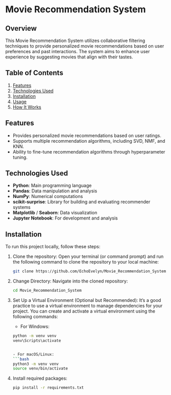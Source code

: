 # Movie Recommendation System

## Overview
This Movie Recommendation System utilizes collaborative filtering techniques to provide personalized movie recommendations based on user preferences and past interactions. The system aims to enhance user experience by suggesting movies that align with their tastes.

## Table of Contents
1. [Features](#features)
2. [Technologies Used](#technologies-used)
3. [Installation](#installation)
4. [Usage](#usage)
5. [How It Works](#how-it-works)

## Features
- Provides personalized movie recommendations based on user ratings.
- Supports multiple recommendation algorithms, including SVD, NMF, and KNN.
- Ability to fine-tune recommendation algorithms through hyperparameter tuning.

## Technologies Used
- **Python**: Main programming language
- **Pandas**: Data manipulation and analysis
- **NumPy**: Numerical computations
- **scikit-surprise**: Library for building and evaluating recommender systems
- **Matplotlib** / **Seaborn**: Data visualization
- **Jupyter Notebook**: For development and analysis

## Installation
To run this project locally, follow these steps:

1. Clone the repository: Open your terminal (or command prompt) and run the following command to clone the repository to your local machine:
   ```bash
   git clone https://github.com/EchoEvelyn/Movie_Recommendation_System.git

2. Change Directory: Navigate into the cloned repository:
   ```bash
   cd Movie_Recommendation_System

3. Set Up a Virtual Environment (Optional but Recommended): It’s a good practice to use a virtual environment to manage dependencies for your project. You can create and activate a virtual environment using the following commands:

   - For Windows:
   ```bash
   python -m venv venv
   venv\Scripts\activate


   - For macOS/Linux:
   ```bash
   python3 -m venv venv
   source venv/bin/activate

4. Install required packages:
   ```bash
   pip install -r requirements.txt
